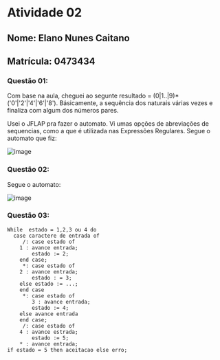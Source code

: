 # Atividade 02

## Nome: Elano Nunes Caitano
## Matrícula: 0473434

### Questão 01: 
Com base na aula, cheguei ao segunte resultado = (0|1..|9)*('0'|'2'|'4'|'6'|'8'). 
Básicamente, a sequência dos naturais várias vezes e finaliza com algum dos números pares.

Usei o JFLAP pra fazer o automato. Vi umas opções de abreviações de sequencias, como a que é utilizada nas Expressões Regulares. 
Segue o automato que fiz:


![image](https://drive.google.com/uc?export=view&id=1NkaoWYsjIyKYVTiQsxwxXebaAmPShkym)

### Questão 02: 

Segue o automato:


![image](https://drive.google.com/uc?export=view&id=1wn2F2YDM6zE2CvLWen_wxIi6q7wYf2ai)


### Questão 03:

~~~estado := 1;
While  estado = 1,2,3 ou 4 do 
  case caractere de entrada of
     /: case estado of
	1 : avance entrada;
	    estado := 2;
	end case;
     *: case estado of
	2 : avance entrada;
	    estado : = 3; 
	else estado := ...;
	end case
     *: case estado of
        3 : avance entrada;
	    estado := 4;
	else avance entrada 
	end case;
     /: case estado of
	4 : avance estrada;
	    estado := 5;
	* : avance entrada;
if estado = 5 then aceitacao else erro;
~~~
